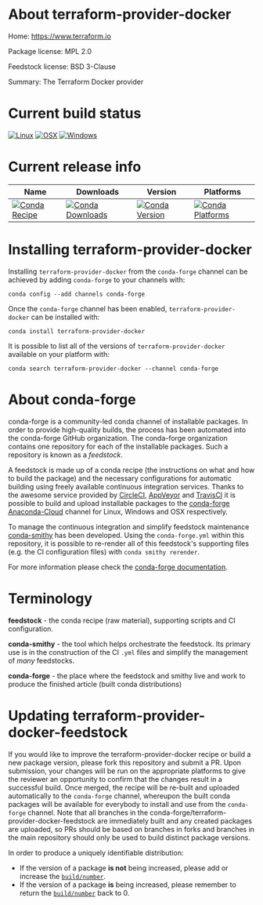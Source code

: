 About terraform-provider-docker
===============================

Home: https://www.terraform.io

Package license: MPL 2.0

Feedstock license: BSD 3-Clause

Summary: The Terraform Docker provider



Current build status
====================

[![Linux](https://img.shields.io/circleci/project/github/conda-forge/terraform-provider-docker-feedstock/master.svg?label=Linux)](https://circleci.com/gh/conda-forge/terraform-provider-docker-feedstock)
[![OSX](https://img.shields.io/travis/conda-forge/terraform-provider-docker-feedstock/master.svg?label=macOS)](https://travis-ci.org/conda-forge/terraform-provider-docker-feedstock)
[![Windows](https://img.shields.io/appveyor/ci/conda-forge/terraform-provider-docker-feedstock/master.svg?label=Windows)](https://ci.appveyor.com/project/conda-forge/terraform-provider-docker-feedstock/branch/master)

Current release info
====================

| Name | Downloads | Version | Platforms |
| --- | --- | --- | --- |
| [![Conda Recipe](https://img.shields.io/badge/recipe-terraform--provider--docker-green.svg)](https://anaconda.org/conda-forge/terraform-provider-docker) | [![Conda Downloads](https://img.shields.io/conda/dn/conda-forge/terraform-provider-docker.svg)](https://anaconda.org/conda-forge/terraform-provider-docker) | [![Conda Version](https://img.shields.io/conda/vn/conda-forge/terraform-provider-docker.svg)](https://anaconda.org/conda-forge/terraform-provider-docker) | [![Conda Platforms](https://img.shields.io/conda/pn/conda-forge/terraform-provider-docker.svg)](https://anaconda.org/conda-forge/terraform-provider-docker) |

Installing terraform-provider-docker
====================================

Installing `terraform-provider-docker` from the `conda-forge` channel can be achieved by adding `conda-forge` to your channels with:

```
conda config --add channels conda-forge
```

Once the `conda-forge` channel has been enabled, `terraform-provider-docker` can be installed with:

```
conda install terraform-provider-docker
```

It is possible to list all of the versions of `terraform-provider-docker` available on your platform with:

```
conda search terraform-provider-docker --channel conda-forge
```


About conda-forge
=================

conda-forge is a community-led conda channel of installable packages.
In order to provide high-quality builds, the process has been automated into the
conda-forge GitHub organization. The conda-forge organization contains one repository
for each of the installable packages. Such a repository is known as a *feedstock*.

A feedstock is made up of a conda recipe (the instructions on what and how to build
the package) and the necessary configurations for automatic building using freely
available continuous integration services. Thanks to the awesome service provided by
[CircleCI](https://circleci.com/), [AppVeyor](https://www.appveyor.com/)
and [TravisCI](https://travis-ci.org/) it is possible to build and upload installable
packages to the [conda-forge](https://anaconda.org/conda-forge)
[Anaconda-Cloud](https://anaconda.org/) channel for Linux, Windows and OSX respectively.

To manage the continuous integration and simplify feedstock maintenance
[conda-smithy](https://github.com/conda-forge/conda-smithy) has been developed.
Using the ``conda-forge.yml`` within this repository, it is possible to re-render all of
this feedstock's supporting files (e.g. the CI configuration files) with ``conda smithy rerender``.

For more information please check the [conda-forge documentation](https://conda-forge.org/docs/).

Terminology
===========

**feedstock** - the conda recipe (raw material), supporting scripts and CI configuration.

**conda-smithy** - the tool which helps orchestrate the feedstock.
                   Its primary use is in the construction of the CI ``.yml`` files
                   and simplify the management of *many* feedstocks.

**conda-forge** - the place where the feedstock and smithy live and work to
                  produce the finished article (built conda distributions)


Updating terraform-provider-docker-feedstock
============================================

If you would like to improve the terraform-provider-docker recipe or build a new
package version, please fork this repository and submit a PR. Upon submission,
your changes will be run on the appropriate platforms to give the reviewer an
opportunity to confirm that the changes result in a successful build. Once
merged, the recipe will be re-built and uploaded automatically to the
`conda-forge` channel, whereupon the built conda packages will be available for
everybody to install and use from the `conda-forge` channel.
Note that all branches in the conda-forge/terraform-provider-docker-feedstock are
immediately built and any created packages are uploaded, so PRs should be based
on branches in forks and branches in the main repository should only be used to
build distinct package versions.

In order to produce a uniquely identifiable distribution:
 * If the version of a package **is not** being increased, please add or increase
   the [``build/number``](https://conda.io/docs/user-guide/tasks/build-packages/define-metadata.html#build-number-and-string).
 * If the version of a package **is** being increased, please remember to return
   the [``build/number``](https://conda.io/docs/user-guide/tasks/build-packages/define-metadata.html#build-number-and-string)
   back to 0.
